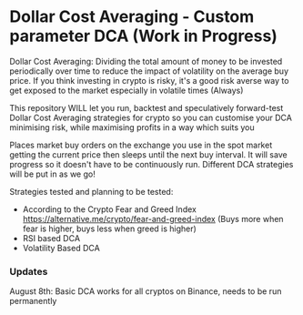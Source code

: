 # Dollar Cost Averaging - Custom parameter DCA (Work in Progress)

Dollar Cost Averaging: Dividing the total amount of money to be invested periodically over time to reduce the impact of volatility on the average buy price. If you think investing in crypto is risky, it's a good risk averse way to get exposed to the market especially in volatile times (Always)

This repository WILL let you run, backtest and speculatively forward-test Dollar Cost Averaging strategies for crypto so you can customise your DCA minimising risk, while maximising profits in a way which suits you

Places market buy orders on the exchange you use in the spot market getting the current price then sleeps until the next buy interval. It will save progress so it doesn't have to be continuously run. Different DCA strategies will be put in as we go!

Strategies tested and planning to be tested:
- According to the Crypto Fear and Greed Index https://alternative.me/crypto/fear-and-greed-index (Buys more when fear is higher, buys less when greed is higher)
- RSI based DCA
- Volatility Based DCA

### Updates
August 8th:
Basic DCA works for all cryptos on Binance, needs to be run permanently 

